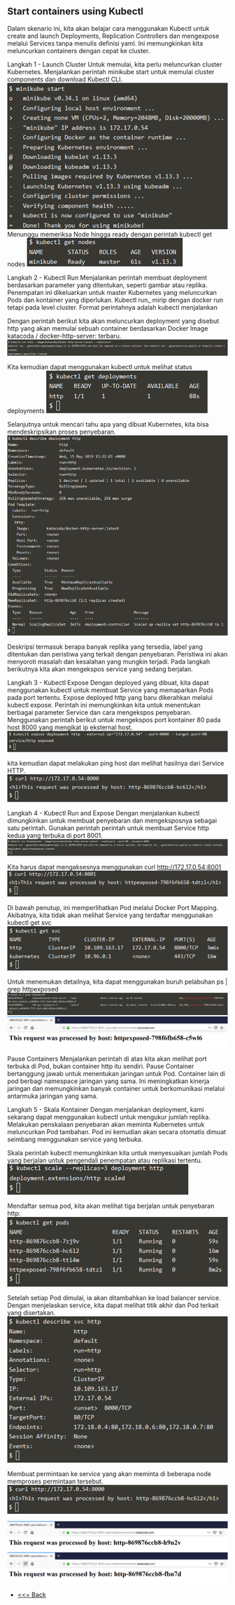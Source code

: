 ## Start containers using Kubectl

Dalam skenario ini, kita akan belajar cara menggunakan Kubectl untuk create and launch Deployments, Replication Controllers dan mengexpose melalui Services tanpa menulis definisi yaml. Ini memungkinkan kita meluncurkan containers dengan cepat ke cluster.

Langkah 1 - Launch Cluster
Untuk memulai, kita perlu meluncurkan cluster Kubernetes.
Menjalankan perintah minikube start untuk memulai cluster components dan download Kubectl CLI.
![01](img1/img1.png)
Menunggu memeriksa Node hingga ready dengan perintah kubectl get nodes
![02](img1/img2.png)

Langkah 2 - Kubectl Run
Menjalankan perintah membuat deployment berdasarkan parameter yang ditentukan, seperti gambar atau replika. Penempatan ini dikeluarkan untuk master Kubernetes yang meluncurkan Pods dan kontainer yang diperlukan. Kubectl run_ mirip dengan docker run tetapi pada level cluster.
Format perintahnya adalah kubectl menjalankan <name of deployment> <properties>

Dengan perintah berikut kita akan meluncurkan deployment yang disebut http yang akan memulai sebuah container berdasarkan Docker Image katacoda / docker-http-server: terbaru.
![03](img1/img3.png)

Kita kemudian dapat menggunakan kubectl untuk melihat status deployments
![04](img1/img4.png)

Selanjutnya untuk mencari tahu apa yang dibuat Kubernetes, kita bisa mendeskripsikan proses penyebaran.
![05](img1/img5.png)

Deskripsi termasuk berapa banyak replika yang tersedia, label yang ditentukan dan peristiwa yang terkait dengan penyebaran. Peristiwa ini akan menyoroti masalah dan kesalahan yang mungkin terjadi.
Pada langkah berikutnya kita akan mengekspos service yang sedang berjalan.

Langkah 3 - Kubectl Expose
Dengan deployed yang dibuat, kita dapat menggunakan kubectl untuk membuat Service yang memaparkan Pods pada port tertentu.
Expose deployed http yang baru dikerahkan melalui kubectl expose. Perintah ini memungkinkan kita untuk menentukan berbagai parameter Service dan cara mengekspos penyebaran.
Menggunakan perintah berikut untuk mengekspos port kontainer 80 pada host 8000 yang mengikat ip eksternal host.
![06](img1/img6.png)

kita kemudian dapat melakukan ping host dan melihat hasilnya dari Service HTTP.
![07](img1/img7.png)

Langkah 4 - Kubectl Run and Expose
Dengan menjalankan kubectl dimungkinkan untuk membuat penyebaran dan mengeksposnya sebagai satu perintah.
Gunakan perintah perintah untuk membuat Service http kedua yang terbuka di port 8001.
![08](img1/img8.png)

Kita harus dapat mengaksesnya menggunakan curl http://172.17.0.54:8001
![09](img1/img9.png)

Di bawah penutup, ini memperlihatkan Pod melalui Docker Port Mapping. Akibatnya, kita tidak akan melihat Service yang terdaftar menggunakan kubectl get svc
![10](img1/img10.png)

Untuk menemukan detailnya, kita dapat menggunakan buruh pelabuhan ps | grep httpexposed
![11](img1/img11.png)
![12](img1/webbrowser.png)

Pause Containers
Menjalankan perintah di atas kita akan melihat port terbuka di Pod, bukan container http itu sendiri. Pause Container bertanggung jawab untuk menentukan jaringan untuk Pod. Container lain di pod berbagi namespace jaringan yang sama. Ini meningkatkan kinerja jaringan dan memungkinkan banyak container untuk berkomunikasi melalui antarmuka jaringan yang sama.

Langkah 5 - Skala Kontainer
Dengan menjalankan deployment, kami sekarang dapat menggunakan kubectl untuk mengukur jumlah replika.
Melakukan penskalaan penyebaran akan meminta Kubernetes untuk meluncurkan Pod tambahan. Pod ini kemudian akan secara otomatis dimuat seimbang menggunakan service yang terbuka.

Skala perintah kubectl memungkinkan kita untuk menyesuaikan jumlah Pods yang berjalan untuk pengendali penempatan atau replikasi tertentu.
![13](img1/img12.png)

Mendaftar semua pod, kita akan melihat tiga berjalan untuk penyebaran http:
![14](img1/img13.png)

Setelah setiap Pod dimulai, ia akan ditambahkan ke  load balancer service. Dengan menjelaskan service, kita dapat melihat titik akhir dan Pod terkait yang disertakan.
![15](img1/img14.png)

Membuat permintaan ke service yang akan meminta di beberapa node memproses permintaan tersebut.
![16](img1/img15.png)

![17](img1/webbrowser1.png)
![18](img1/webbrowser2.png)

* [<<=  Back](README.md)